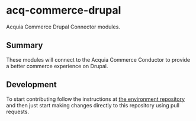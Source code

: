 # acq-commerce-drupal
Acquia Commerce Drupal Connector modules.

## Summary
These modules will connect to the Acquia Commerce Conductor to provide a better
commerce experience on Drupal.

## Development
To start contributing follow the instructions 
at [the environment repository](https://github.com/thirdandgrove/acq-commerce)
and then just start making changes directly to this repository using pull
requests.
